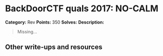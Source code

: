 # BackDoorCTF quals 2017: NO-CALM
**Category:** Rev
**Points:** 350
**Solves:**
**Description:**

> Missing...
>
>

## Other write-ups and resources
